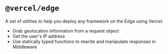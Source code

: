 # `@vercel/edge`

A set of utilities to help you deploy any framework on the Edge using Vercel:

- Grab geolocation information from a request object
- Get the user's IP address
- Use statically typed functions to rewrite and manipulate responses in Middleware
